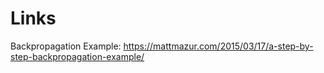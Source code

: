 # Links

Backpropagation Example: https://mattmazur.com/2015/03/17/a-step-by-step-backpropagation-example/

